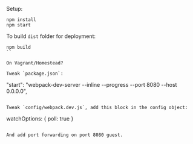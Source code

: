 Setup:

```
npm install
npm start
```

To build `dist` folder for deployment: 

```
npm build
``

On Vagrant/Homestead?

Tweak `package.json`:

```
"start": "webpack-dev-server --inline --progress --port 8080 --host 0.0.0.0",
```

Tweak `config/webpack.dev.js`, add this block in the config object: 

```
watchOptions: {
    poll: true
}
```

And add port forwarding on port 8080 guest.